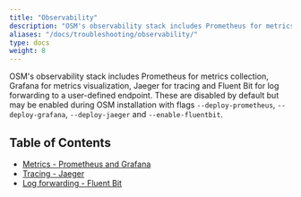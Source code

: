 ```yaml
---
title: "Observability"
description: "OSM's observability stack includes Prometheus for metrics collection, Grafana for metrics visualization, Jaeger for tracing and Fluent Bit for log forwarding."
aliases: "/docs/troubleshooting/observability/"
type: docs
weight: 8
---
```



OSM's observability stack includes Prometheus for metrics collection, Grafana for metrics visualization, Jaeger for tracing and Fluent Bit for log forwarding to a user-defined endpoint. These are disabled by default but may be enabled during OSM installation with flags `--deploy-prometheus`, `--deploy-grafana`, `--deploy-jaeger` and `--enable-fluentbit`.

## Table of Contents
- [Metrics - Prometheus and Grafana](/docs/guides/observability/metrics)
- [Tracing - Jaeger](/docs/guides/observability/tracing)
- [Log forwarding - Fluent Bit](/docs/guides/observability/logs)
